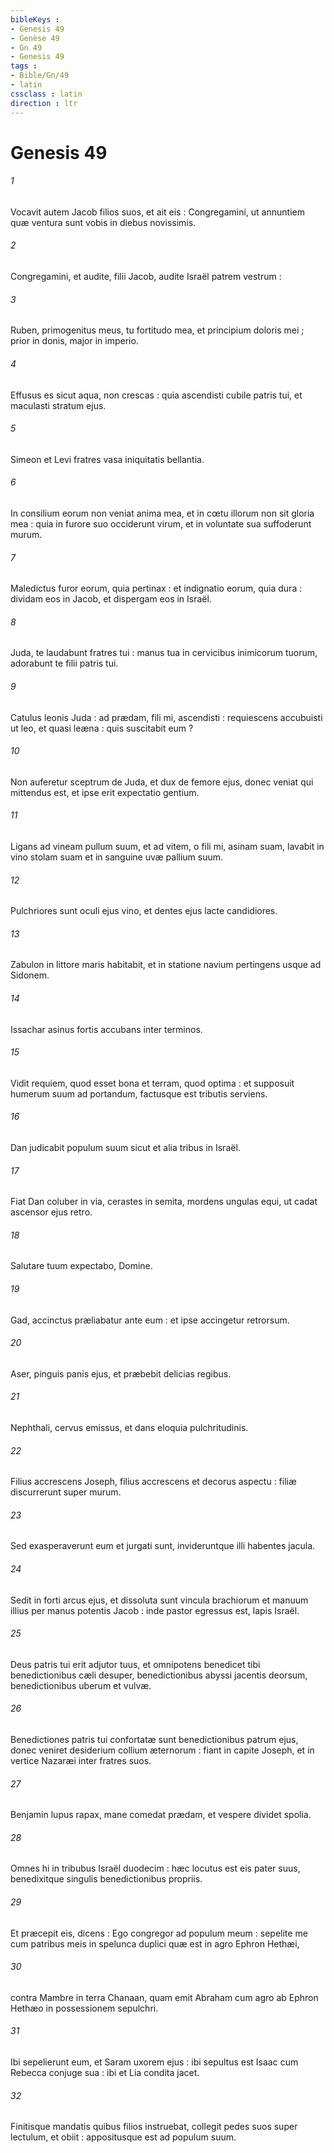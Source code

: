 ```yaml
---
bibleKeys : 
- Genesis 49
- Genèse 49
- Gn 49
- Genesis 49
tags : 
- Bible/Gn/49
- latin
cssclass : latin
direction : ltr
---
```


# Genesis 49

###### 1
Vocavit autem Jacob filios suos, et ait eis : Congregamini, ut annuntiem quæ ventura sunt vobis in diebus novissimis.
###### 2
Congregamini, et audite, filii Jacob, audite Israël patrem vestrum :
###### 3
Ruben, primogenitus meus, tu fortitudo mea, et principium doloris mei ; prior in donis, major in imperio.
###### 4
Effusus es sicut aqua, non crescas : quia ascendisti cubile patris tui, et maculasti stratum ejus.
###### 5
Simeon et Levi fratres vasa iniquitatis bellantia.
###### 6
In consilium eorum non veniat anima mea, et in cœtu illorum non sit gloria mea : quia in furore suo occiderunt virum, et in voluntate sua suffoderunt murum.
###### 7
Maledictus furor eorum, quia pertinax : et indignatio eorum, quia dura : dividam eos in Jacob, et dispergam eos in Israël.
###### 8
Juda, te laudabunt fratres tui : manus tua in cervicibus inimicorum tuorum, adorabunt te filii patris tui.
###### 9
Catulus leonis Juda : ad prædam, fili mi, ascendisti : requiescens accubuisti ut leo, et quasi leæna : quis suscitabit eum ?
###### 10
Non auferetur sceptrum de Juda, et dux de femore ejus, donec veniat qui mittendus est, et ipse erit expectatio gentium.
###### 11
Ligans ad vineam pullum suum, et ad vitem, o fili mi, asinam suam, lavabit in vino stolam suam et in sanguine uvæ pallium suum.
###### 12
Pulchriores sunt oculi ejus vino, et dentes ejus lacte candidiores.
###### 13
Zabulon in littore maris habitabit, et in statione navium pertingens usque ad Sidonem.
###### 14
Issachar asinus fortis accubans inter terminos.
###### 15
Vidit requiem, quod esset bona et terram, quod optima : et supposuit humerum suum ad portandum, factusque est tributis serviens.
###### 16
Dan judicabit populum suum sicut et alia tribus in Israël.
###### 17
Fiat Dan coluber in via, cerastes in semita, mordens ungulas equi, ut cadat ascensor ejus retro.
###### 18
Salutare tuum expectabo, Domine.
###### 19
Gad, accinctus præliabatur ante eum : et ipse accingetur retrorsum.
###### 20
Aser, pinguis panis ejus, et præbebit delicias regibus.
###### 21
Nephthali, cervus emissus, et dans eloquia pulchritudinis.
###### 22
Filius accrescens Joseph, filius accrescens et decorus aspectu : filiæ discurrerunt super murum.
###### 23
Sed exasperaverunt eum et jurgati sunt, invideruntque illi habentes jacula.
###### 24
Sedit in forti arcus ejus, et dissoluta sunt vincula brachiorum et manuum illius per manus potentis Jacob : inde pastor egressus est, lapis Israël.
###### 25
Deus patris tui erit adjutor tuus, et omnipotens benedicet tibi benedictionibus cæli desuper, benedictionibus abyssi jacentis deorsum, benedictionibus uberum et vulvæ.
###### 26
Benedictiones patris tui confortatæ sunt benedictionibus patrum ejus, donec veniret desiderium collium æternorum : fiant in capite Joseph, et in vertice Nazaræi inter fratres suos.
###### 27
Benjamin lupus rapax, mane comedat prædam, et vespere dividet spolia.
###### 28
Omnes hi in tribubus Israël duodecim : hæc locutus est eis pater suus, benedixitque singulis benedictionibus propriis.
###### 29
Et præcepit eis, dicens : Ego congregor ad populum meum : sepelite me cum patribus meis in spelunca duplici quæ est in agro Ephron Hethæi,
###### 30
contra Mambre in terra Chanaan, quam emit Abraham cum agro ab Ephron Hethæo in possessionem sepulchri.
###### 31
Ibi sepelierunt eum, et Saram uxorem ejus : ibi sepultus est Isaac cum Rebecca conjuge sua : ibi et Lia condita jacet.
###### 32
Finitisque mandatis quibus filios instruebat, collegit pedes suos super lectulum, et obiit : appositusque est ad populum suum.
